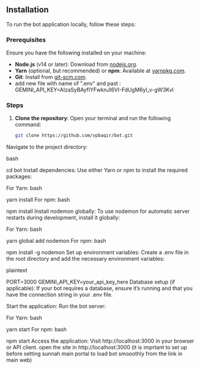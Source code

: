 ## Installation

To run the bot application locally, follow these steps:

### Prerequisites

Ensure you have the following installed on your machine:

- **Node.js** (v14 or later): Download from [nodejs.org](https://nodejs.org/).
- **Yarn** (optional, but recommended) or **npm**: Available at [yarnpkg.com](https://yarnpkg.com/).
- **Git**: Install from [git-scm.com](https://git-scm.com/).
- add new file with name of ".env" and past : GEMINI_API_KEY=AIzaSyBAyfIYFwknJl6VI-FdUgM6yI_v-gW3KvI
 

### Steps

1. **Clone the repository**:
   Open your terminal and run the following command:
   ```bash
   git clone https://github.com/vpbaqir/bot.git
Navigate to the project directory:

bash
 
cd bot
Install dependencies: Use either Yarn or npm to install the required packages:

For Yarn:
bash
 
yarn install
For npm:
bash
 
npm install
Install nodemon globally: To use nodemon for automatic server restarts during development, install it globally:

For Yarn:
bash
 
yarn global add nodemon
For npm:
bash
 
npm install -g nodemon
Set up environment variables: Create a .env file in the root directory and add the necessary environment variables:

plaintext
 
PORT=3000
GEMINI_API_KEY=your_api_key_here
Database setup (if applicable): If your bot requires a database, ensure it’s running and that you have the connection string in your .env file.

Start the application: Run the bot server:

For Yarn:
bash
 
yarn start
For npm:
bash
 
npm start
Access the application: Visit http://localhost:3000 in your browser or API client.
open the site in http://localhost:3000 (it is imprtant to set up before setting sunnah main portal to load bot smooothly from the link in main web)
